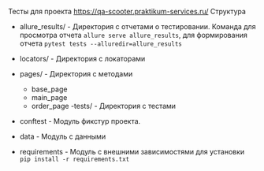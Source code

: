 Тесты для проекта https://qa-scooter.praktikum-services.ru/
Структура
 - allure_results/ - Директория с отчетами о тестировании. Команда для просмотра отчета ```allure serve allure_results```, для формирования отчета ```pytest tests --alluredir=allure_results```

 - locators/ - Директория с локаторами
 - pages/ - Директория с методами
    - base_page
    - main_page
    - order_page
 -tests/ - Директория с тестами
 - conftest - Модуль фикстур проекта.
 - data - Модуль с данными
 - requirements - Модуль с внешними зависимостями для установки ```pip install -r requirements.txt```
